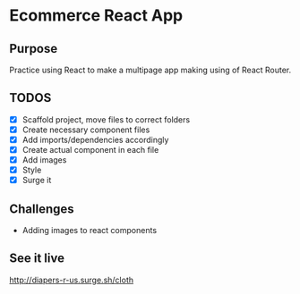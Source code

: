 # Ecommerce React App

## Purpose
Practice using React to make a multipage app making using of React Router.

## TODOS
- [x] Scaffold project, move files to correct folders
- [x] Create necessary component files
- [x] Add imports/dependencies accordingly
- [x] Create actual component in each file
- [x] Add images
- [x] Style
- [x] Surge it

## Challenges
- Adding images to react components

## See it live
http://diapers-r-us.surge.sh/cloth
